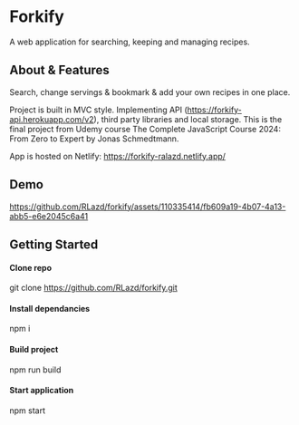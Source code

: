 # Forkify

A web application for searching, keeping and managing recipes.

## About & Features

Search, change servings & bookmark & add your own recipes in one place.

Project is built in MVC style. Implementing API (https://forkify-api.herokuapp.com/v2), third party libraries and local storage.
This is the final project from Udemy course The Complete JavaScript Course 2024: From Zero to Expert by Jonas Schmedtmann.

App is hosted on Netlify: https://forkify-ralazd.netlify.app/

## Demo
https://github.com/RLazd/forkify/assets/110335414/fb609a19-4b07-4a13-abb5-e6e2045c6a41

## Getting Started

#### Clone repo

git clone https://github.com/RLazd/forkify.git

#### Install dependancies

npm i

#### Build project

npm run build

#### Start application

npm start
